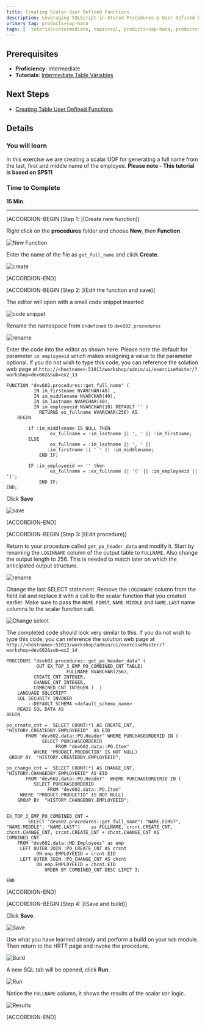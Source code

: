 ```yaml
---
title: Creating Scalar User Defined Functions
description: Leveraging SQLScript in Stored Procedures & User Defined Functions
primary_tag: products>sap-hana
tags: [  tutorial>intermediate, topic>sql, products>sap-hana, products>sap-hana\,-express-edition  ]
---
```

## Prerequisites  
- **Proficiency:** Intermediate
- **Tutorials:**  [Intermediate Table Variables](https://developers.sap.com/tutorials/xsa-sqlscript-table-var.html)

## Next Steps
- [Creating Table User Defined Functions](https://developers.sap.com/tutorials/xsa-sqlscript-table-user.html)

## Details
### You will learn  
In this exercise we are creating a scalar UDF for generating a full name from the last, first and middle name of the employee.
**Please note - This tutorial is based on SPS11**

### Time to Complete
**15 Min**.

---



[ACCORDION-BEGIN [Step 1: ](Create new function)]

Right click on the **procedures** folder and choose **New**, then **Function**.

![New Function](1.png)

Enter the name of the file as `get_full_name` and click **Create**.

![create](2.png)


[ACCORDION-END]

[ACCORDION-BEGIN [Step 2: ](Edit the function and save)]

The editor will open with a small code snippet inserted

![code snippet](3.png)

Rename the namespace from `Undefined` to `dev602.procedures`

![rename](4.png)

Enter the code into the editor as shown here.  Please note the default for parameter `im_employeeid` which makes assigning a value to the parameter optional. If you do not wish to type this code, you can reference the solution web page at `http://<hostname>:51013/workshop/admin/ui/exerciseMaster/?workshop=dev602&sub=ex2_13`

```
FUNCTION "dev602.procedures::get_full_name" (          IN im_firstname NVARCHAR(40) ,          IN im_middlename NVARCHAR(40),          IN im_lastname NVARCHAR(40),          IN im_employeeid NVARCHAR(10) DEFAULT '' )			RETURNS ex_fullname NVARCHAR(256) AS	BEGIN		if :im_middlename IS NULL THEN 				ex_fullname = :im_lastname || ', ' || :im_firstname;		ELSE 				ex_fullname = :im_lastname || ', ' ||               :im_firstname || ' ' || :im_middlename;			END IF;		IF :im_employeeid <> '' then 				ex_fullname = :ex_fullname || '(' || :im_employeeid || ')';			END IF;END;```

Click **Save**

![save](6.png)


[ACCORDION-END]

[ACCORDION-BEGIN [Step 3: ](Edit procedure)]

Return to your procedure called `get_po_header_data` and modify it. Start by renaming the `LOGINNAME` column of the output table to `FULLNAME`. Also change the output length to 256. This is needed to match later on which the anticipated output structure.

![rename](7.png)


Change the last SELECT statement.  Remove the `LOGINNAME` column from the field list and replace it with a call to the scalar function that you created earlier.  Make sure to pass the `NAME.FIRST`, `NAME.MIDDLE` and `NAME.LAST` name columns to the scalar function call.

![Change select](8.png)

The completed code should look very similar to this. If you do not wish to type this code, you can reference the solution web page at `http://<hostname>:51013/workshop/admin/ui/exerciseMaster/?workshop=dev602&sub=ex2_14`

```
PROCEDURE "dev602.procedures::get_po_header_data" (           OUT EX_TOP_3_EMP_PO_COMBINED_CNT TABLE(                      FULLNAME NVARCHAR(256),		  CREATE_CNT INTEGER,		  CHANGE_CNT INTEGER,		  COMBINED_CNT INTEGER )  ) 	LANGUAGE SQLSCRIPT 	SQL SECURITY INVOKER 		--DEFAULT SCHEMA <default_schema_name> 	READS SQL DATA ASBEGINpo_create_cnt =  SELECT COUNT(*) AS CREATE_CNT, "HISTORY.CREATEDBY.EMPLOYEEID"  AS EID       FROM "dev602.data::PO.Header" WHERE PURCHASEORDERID IN (             SELECT PURCHASEORDERID                  FROM "dev602.data::PO.Item"          WHERE "PRODUCT.PRODUCTID" IS NOT NULL) GROUP BY  "HISTORY.CREATEDBY.EMPLOYEEID";po_change_cnt =  SELECT COUNT(*) AS CHANGE_CNT, "HISTORY.CHANGEDBY.EMPLOYEEID" AS EID       FROM "dev602.data::PO.Header"  WHERE PURCHASEORDERID IN (          SELECT PURCHASEORDERID               FROM "dev602.data::PO.Item"     WHERE "PRODUCT.PRODUCTID" IS NOT NULL)	GROUP BY  "HISTORY.CHANGEDBY.EMPLOYEEID";EX_TOP_3_EMP_PO_COMBINED_CNT =        SELECT "dev602.procedures::get_full_name"( "NAME.FIRST", "NAME.MIDDLE", "NAME.LAST") 	as FULLNAME, crcnt.CREATE_CNT, chcnt.CHANGE_CNT, crcnt.CREATE_CNT + chcnt.CHANGE_CNT AS 	COMBINED_CNT 	FROM "dev602.data::MD.Employees" as emp     LEFT OUTER JOIN :PO_CREATE_CNT AS crcnt           ON emp.EMPLOYEEID = crcnt.EID     LEFT OUTER JOIN :PO_CHANGE_CNT AS chcnt           ON emp.EMPLOYEEID = chcnt.EID              ORDER BY COMBINED_CNT DESC LIMIT 3;END
```


[ACCORDION-END]

[ACCORDION-BEGIN [Step 4: ](Save and build)]

Click **Save**.

![Save](10.png)

Use what you have learned already and perform a build on your `hdb` module. Then return to the HRTT page and invoke the procedure.

![Build](11.png)

A new SQL tab will be opened, click **Run**.

![Run](12.png)

Notice the `FULLNAME` column, it shows the results of the scalar `UDF` logic.

![Results](13.png)


[ACCORDION-END]

